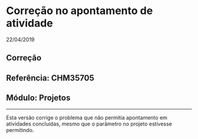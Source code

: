 # Correção no apontamento de atividade
22/04/2019
## Correção
## Referência: CHM35705
## Módulo: Projetos
***

Esta versão corrige o problema que não permitia apontamento em atividades concluídas, mesmo que o parâmetro no projeto estivesse permitindo.